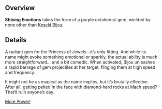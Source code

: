 <!-- title: Shining Emotions -->
<!-- quote: Shining Emotion! Wow, I'm powerful -->
<!-- chapters: -1 -->
<!-- images: (Bijou's first time wielding Shining Emotions), (Shining Emotions viewed from the inventory), (Shining Emotions' ability activated) -->
<!-- model: true -->

## Overview

**Shining Emotions** takes the form of a purple octahedral gem, wielded by none other than [Koseki Bijou](#entry:bijou-entry).

## Details

A radiant gem for the Princess of Jewels—it’s only fitting. And while its name might evoke something emotional or sparkly, the actual ability is much more straightforward… and a bit comedic. When activated, Bijou unleashes a rapid barrage of gem projectiles at her target, flinging them at high speed and frequency.

It might not be as magical as the name implies, but it’s brutally effective. After all, getting pelted in the face with diamond-hard rocks at Mach speed? That’ll ruin anyone’s day.

[More Power!](#embed:https://www.youtube.com/live/Fr6yMByDTIs?feature=shared&t=8524)
